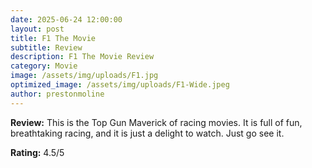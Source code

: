 ```yaml
---
date: 2025-06-24 12:00:00
layout: post
title: F1 The Movie
subtitle: Review
description: F1 The Movie Review
category: Movie
image: /assets/img/uploads/F1.jpg
optimized_image: /assets/img/uploads/F1-Wide.jpeg
author: prestonmoline
---
```


**Review:**
This is the Top Gun Maverick of racing movies. It is full of fun, breathtaking racing, and it is just a delight to watch. Just go see it.

**Rating:**
4.5/5
